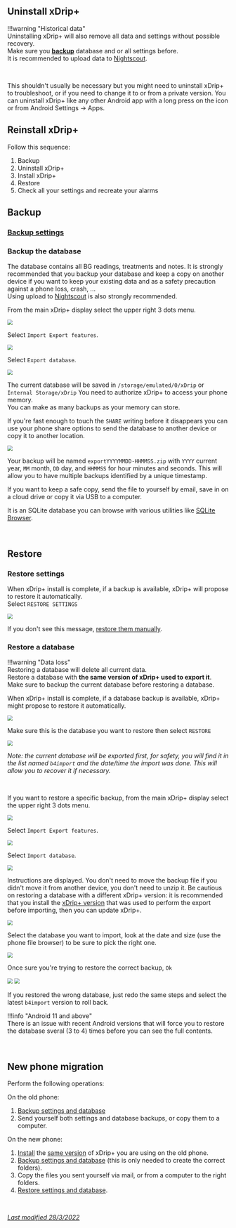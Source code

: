 ## Uninstall xDrip+

!!!warning "Historical data"  
    Uninstalling xDrip+ will also remove all data and settings without possible recovery.  
    Make sure you **[backup](#backup)** database and or all settings before.  
    It is recommended to upload data to [Nightscout](https://nightscout.github.io/).

</br>

This shouldn't usually be necessary but you might need to uninstall xDrip+ to troubleshoot, or if you need to change it to or from a private version. You can uninstall xDrip+ like any other Android app with a long press on the icon or from Android Settings -> Apps.

## Reinstall xDrip+

Follow this sequence:

1. Backup 
2. Uninstall xDrip+
3. Install xDrip+
4. Restore
5. Check all your settings and recreate your alarms



## Backup

### [Backup settings](../../use/loadsavesettings)

### Backup the database

The database contains all BG readings, treatments and notes. It is strongly recommended that you backup your database and keep a copy on another device if you want to keep your existing data and as a safety precaution against a phone loss, crash, ...  
Using upload to [Nightscout](https://nightscout.github.io/) is also strongly recommended.

From the main xDrip+ display select the upper right 3 dots menu.

<img src="../../images/3dots_menu.png" style="zoom:75%;" />

Select `Import Export features`.

<img src="../../images/3DM.png" style="zoom:75%;" />

Select `Export database`.

<img src="../../images/3DM-IE.png" style="zoom:75%;" />

</br>

The current database will be saved in `/storage/emulated/0/xDrip` or `Internal Storage/xDrip`
You need to authorize xDrip+ to access your phone memory.  
You can make as many backups as your memory can store.

If you're fast enough to touch the `SHARE` writing before it disappears you can use your phone share options to send the database to another device or copy it to another location.

<img src="../images/3DM-IE-ExpDB.png" style="zoom:75%;" />

Your backup will be named `exportYYYYMMDD-HHMMSS.zip` with `YYYY` current year, `MM` month, `DD` day, and `HHMMSS` for hour minutes and seconds. This will allow you to have multiple backups identified by a unique timestamp.

If you want to keep a safe copy, send the file to yourself by email, save in on a cloud drive or copy it via USB to a computer.

It is an SQLite database you can browse with various utilities like [SQLite Browser](https://sqlitebrowser.org/).

</br>

## Restore

### Restore settings

When xDrip+ install is complete, if a backup is available, xDrip+ will propose to restore it automatically.   
Select `RESTORE SETTINGS`

<img src="../images/RestoreSettings.png" style="zoom:75%;" />

If you don't see this message, [restore them manually](../../use/loadsavesettings/#load-settings).

### Restore a database

!!!warning "Data loss"  
    Restoring a database will delete all current data.  
    Restore a database with **the same version of xDrip+ used to export it**.  
    Make sure to backup the current database before restoring a database. 

When xDrip+ install is complete, if a database backup is available, xDrip+ might propose to restore it automatically.

<img src="../images/3DM-BR-Restore1.png" style="zoom:75%;" />

Make sure this is the database you want to restore then select `RESTORE`

<img src="../images/3DM-BR-Restore2.png" style="zoom:75%;" />

*Note: the current database will be exported first, for safety, you will find it in the list named `b4import` and the date/time the import was done. This will allow you to recover it if necessary.*

</br>

If you want to restore a specific backup, from the main xDrip+ display select the upper right 3 dots menu.

<img src="../../images/3dots_menu.png" style="zoom:75%;" />

Select `Import Export features`.

<img src="../../images/3DM.png" style="zoom:75%;" />

Select `Import database`.

<img src="../../images/3DM-IE.png" style="zoom:75%;" />

Instructions are displayed. You don't need to move the backup file if you didn't move it from another device, you don't need to unzip it. Be cautious on restoring a database with a different xDrip+ version: it is recommended that you install the [xDrip+ version](../../install/install/#verify-which-version-is-installed) that was used to perform the export before importing, then you can update xDrip+.

<img src="../images/3DM-BR-Restore.png" style="zoom:75%;" />

Select the database you want to import, look at the date and size (use the phone file browser) to be sure to pick the right one.

<img src="../images/3DM-BR-Restore4.png" style="zoom:75%;" />

Once sure you're trying to restore the correct backup, `Ok`

<img src="../images/3DM-BR-Restore7.png" style="zoom:75%;" />

<img src="../images/3DM-BR-Restore2.png" style="zoom:75%;" />

If you restored the wrong database, just redo the same steps and select the latest `b4import` version to roll back.

!!!info "Android 11 and above"  
    There is an issue with recent Android versions that will force you to restore the database sveral (3 to 4) times before you can see the full contents.

</br>

## New phone migration

Perform the following operations:

On the old phone:

1. [Backup settings and database](#backup)
2. Send yourself both settings and database backups, or copy them to a computer.

On the new phone:

1. [Install](../../install/download/#which-one-to-install) the [same version](../../install/install/#verify-which-version-is-installed) of xDrip+ you are using on the old phone.
2. [Backup settings and database](#backup) (this is only needed to create the correct folders).
3. Copy the files you sent yourself via mail, or from a computer to the right folders.
4. [Restore settings and database](#restore).  

</br>

[*Last modified 28/3/2022*](https://github.com/NightscoutFoundation/xDrip/releases/tag/2022.03.27)